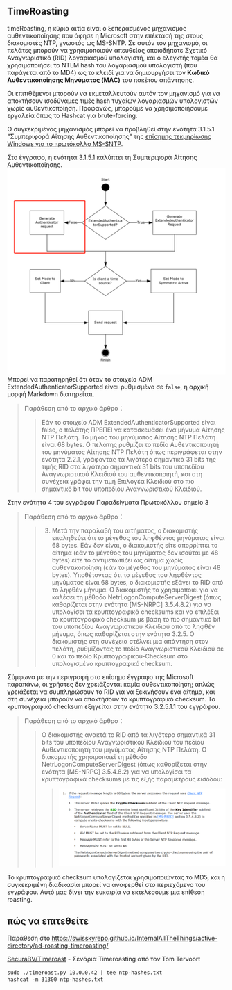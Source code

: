 ## TimeRoasting

timeRoasting, η κύρια αιτία είναι ο ξεπερασμένος μηχανισμός αυθεντικοποίησης που άφησε η Microsoft στην επέκτασή της στους διακομιστές NTP, γνωστός ως MS-SNTP. Σε αυτόν τον μηχανισμό, οι πελάτες μπορούν να χρησιμοποιούν απευθείας οποιοδήποτε Σχετικό Αναγνωριστικό (RID) λογαριασμού υπολογιστή, και ο ελεγκτής τομέα θα χρησιμοποιήσει το NTLM hash του λογαριασμού υπολογιστή (που παράγεται από το MD4) ως το κλειδί για να δημιουργήσει τον **Κωδικό Αυθεντικοποίησης Μηνύματος (MAC)** του πακέτου απάντησης.

Οι επιτιθέμενοι μπορούν να εκμεταλλευτούν αυτόν τον μηχανισμό για να αποκτήσουν ισοδύναμες τιμές hash τυχαίων λογαριασμών υπολογιστών χωρίς αυθεντικοποίηση. Προφανώς, μπορούμε να χρησιμοποιήσουμε εργαλεία όπως το Hashcat για brute-forcing.

Ο συγκεκριμένος μηχανισμός μπορεί να προβληθεί στην ενότητα 3.1.5.1 "Συμπεριφορά Αίτησης Αυθεντικοποίησης" της [επίσημης τεκμηρίωσης Windows για το πρωτόκολλο MS-SNTP](https://winprotocoldoc.z19.web.core.windows.net/MS-SNTP/%5bMS-SNTP%5d.pdf).

Στο έγγραφο, η ενότητα 3.1.5.1 καλύπτει τη Συμπεριφορά Αίτησης Αυθεντικοποίησης.
![](../../images/Pasted%20image%2020250709114508.png)
Μπορεί να παρατηρηθεί ότι όταν το στοιχείο ADM ExtendedAuthenticatorSupported είναι ρυθμισμένο σε `false`, η αρχική μορφή Markdown διατηρείται.

>Παράθεση από το αρχικό άρθρο：
>>Εάν το στοιχείο ADM ExtendedAuthenticatorSupported είναι false, ο πελάτης ΠΡΕΠΕΙ να κατασκευάσει ένα μήνυμα Αίτησης NTP Πελάτη. Το μήκος του μηνύματος Αίτησης NTP Πελάτη είναι 68 bytes. Ο πελάτης ρυθμίζει το πεδίο Αυθεντικοποιητή του μηνύματος Αίτησης NTP Πελάτη όπως περιγράφεται στην ενότητα 2.2.1, γράφοντας τα λιγότερο σημαντικά 31 bits της τιμής RID στα λιγότερο σημαντικά 31 bits του υποπεδίου Αναγνωριστικού Κλειδιού του αυθεντικοποιητή, και στη συνέχεια γράφει την τιμή Επιλογέα Κλειδιού στο πιο σημαντικό bit του υποπεδίου Αναγνωριστικού Κλειδιού.

Στην ενότητα 4 του εγγράφου Παραδείγματα Πρωτοκόλλου σημείο 3

>Παράθεση από το αρχικό άρθρο：
>>3. Μετά την παραλαβή του αιτήματος, ο διακομιστής επαληθεύει ότι το μέγεθος του ληφθέντος μηνύματος είναι 68 bytes. Εάν δεν είναι, ο διακομιστής είτε απορρίπτει το αίτημα (εάν το μέγεθος του μηνύματος δεν ισούται με 48 bytes) είτε το αντιμετωπίζει ως αίτημα χωρίς αυθεντικοποίηση (εάν το μέγεθος του μηνύματος είναι 48 bytes). Υποθέτοντας ότι το μέγεθος του ληφθέντος μηνύματος είναι 68 bytes, ο διακομιστής εξάγει το RID από το ληφθέν μήνυμα. Ο διακομιστής το χρησιμοποιεί για να καλέσει τη μέθοδο NetrLogonComputeServerDigest (όπως καθορίζεται στην ενότητα [MS-NRPC] 3.5.4.8.2) για να υπολογίσει τα κρυπτογραφικά checksums και να επιλέξει το κρυπτογραφικό checksum με βάση το πιο σημαντικό bit του υποπεδίου Αναγνωριστικού Κλειδιού από το ληφθέν μήνυμα, όπως καθορίζεται στην ενότητα 3.2.5. Ο διακομιστής στη συνέχεια στέλνει μια απάντηση στον πελάτη, ρυθμίζοντας το πεδίο Αναγνωριστικού Κλειδιού σε 0 και το πεδίο Κρυπτογραφικού-Checksum στο υπολογισμένο κρυπτογραφικό checksum.

Σύμφωνα με την περιγραφή στο επίσημο έγγραφο της Microsoft παραπάνω, οι χρήστες δεν χρειάζονται καμία αυθεντικοποίηση; απλώς χρειάζεται να συμπληρώσουν το RID για να ξεκινήσουν ένα αίτημα, και στη συνέχεια μπορούν να αποκτήσουν το κρυπτογραφικό checksum. Το κρυπτογραφικό checksum εξηγείται στην ενότητα 3.2.5.1.1 του εγγράφου.

>Παράθεση από το αρχικό άρθρο：
>>Ο διακομιστής ανακτά το RID από τα λιγότερο σημαντικά 31 bits του υποπεδίου Αναγνωριστικού Κλειδιού του πεδίου Αυθεντικοποιητή του μηνύματος Αίτησης NTP Πελάτη. Ο διακομιστής χρησιμοποιεί τη μέθοδο NetrLogonComputeServerDigest (όπως καθορίζεται στην ενότητα [MS-NRPC] 3.5.4.8.2) για να υπολογίσει τα κρυπτογραφικά checksums με τις εξής παραμέτρους εισόδου:
>>>![](../../images/Pasted%20image%2020250709115757.png)

Το κρυπτογραφικό checksum υπολογίζεται χρησιμοποιώντας το MD5, και η συγκεκριμένη διαδικασία μπορεί να αναφερθεί στο περιεχόμενο του εγγράφου. Αυτό μας δίνει την ευκαιρία να εκτελέσουμε μια επίθεση roasting.

## πώς να επιτεθείτε

Παράθεση στο https://swisskyrepo.github.io/InternalAllTheThings/active-directory/ad-roasting-timeroasting/

[SecuraBV/Timeroast](https://github.com/SecuraBV/Timeroast) - Σενάρια Timeroasting από τον Tom Tervoort
```
sudo ./timeroast.py 10.0.0.42 | tee ntp-hashes.txt
hashcat -m 31300 ntp-hashes.txt
```

